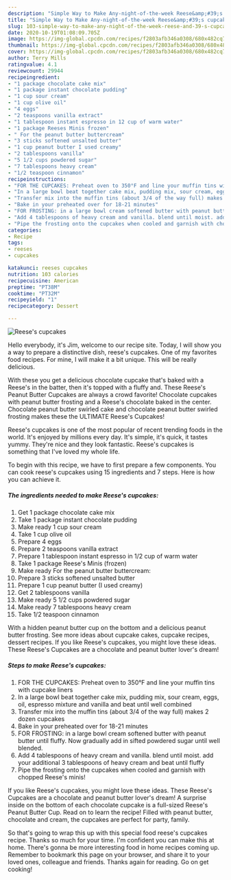 ```yaml
---
description: "Simple Way to Make Any-night-of-the-week Reese&amp;#39;s cupcakes"
title: "Simple Way to Make Any-night-of-the-week Reese&amp;#39;s cupcakes"
slug: 103-simple-way-to-make-any-night-of-the-week-reese-and-39-s-cupcakes
date: 2020-10-19T01:08:09.705Z
image: https://img-global.cpcdn.com/recipes/f2803afb346a0308/680x482cq70/reeses-cupcakes-recipe-main-photo.jpg
thumbnail: https://img-global.cpcdn.com/recipes/f2803afb346a0308/680x482cq70/reeses-cupcakes-recipe-main-photo.jpg
cover: https://img-global.cpcdn.com/recipes/f2803afb346a0308/680x482cq70/reeses-cupcakes-recipe-main-photo.jpg
author: Terry Mills
ratingvalue: 4.1
reviewcount: 29944
recipeingredient:
- "1 package chocolate cake mix"
- "1 package instant chocolate pudding"
- "1 cup sour cream"
- "1 cup olive oil"
- "4 eggs"
- "2 teaspoons vanilla extract"
- "1 tablespoon instant espresso in 12 cup of warm water"
- "1 package Reeses Minis frozen"
- " For the peanut butter buttercream"
- "3 sticks softened unsalted butter"
- "1 cup peanut butter I used creamy"
- "2 tablespoons vanilla"
- "5 1/2 cups powdered sugar"
- "7 tablespoons heavy cream"
- "1/2 teaspoon cinnamon"
recipeinstructions:
- "FOR THE CUPCAKES: Preheat oven to 350°F and line your muffin tins with cupcake liners"
- "In a large bowl beat together cake mix, pudding mix, sour cream, eggs, oil, espresso mixture and vanilla and beat until well combined"
- "Transfer mix into the muffin tins (about 3/4 of the way full) makes 2 dozen cupcakes"
- "Bake in your preheated over for 18-21 minutes"
- "FOR FROSTING: in a large bowl cream softened butter with peanut butter until fluffy. Now gradually add in sifted powdered sugar until well blended."
- "Add 4 tablespoons of heavy cream and vanilla. blend until moist. add your additional 3 tablespoons of heavy cream and beat until fluffy"
- "Pipe the frosting onto the cupcakes when cooled and garnish with chopped Reese&#39;s minis!"
categories:
- Recipe
tags:
- reeses
- cupcakes

katakunci: reeses cupcakes 
nutrition: 103 calories
recipecuisine: American
preptime: "PT38M"
cooktime: "PT32M"
recipeyield: "1"
recipecategory: Dessert

---
```



![Reese&#39;s cupcakes](https://img-global.cpcdn.com/recipes/f2803afb346a0308/680x482cq70/reeses-cupcakes-recipe-main-photo.jpg)

Hello everybody, it's Jim, welcome to our recipe site. Today, I will show you a way to prepare a distinctive dish, reese&#39;s cupcakes. One of my favorites food recipes. For mine, I will make it a bit unique. This will be really delicious.

With these you get a delicious chocolate cupcake that&#39;s baked with a Reese&#39;s in the batter, then it&#39;s topped with a fluffy and. These Reese&#39;s Peanut Butter Cupcakes are always a crowd favorite! Chocolate cupcakes with peanut butter frosting and a Reese&#39;s chocolate baked in the center. Chocolate peanut butter swirled cake and chocolate peanut butter swirled frosting makes these the ULTIMATE Reese&#39;s Cupcakes!

Reese&#39;s cupcakes is one of the most popular of recent trending foods in the world. It's enjoyed by millions every day. It's simple, it's quick, it tastes yummy. They're nice and they look fantastic. Reese&#39;s cupcakes is something that I've loved my whole life.


To begin with this recipe, we have to first prepare a few components. You can cook reese&#39;s cupcakes using 15 ingredients and 7 steps. Here is how you can achieve it.

<!--inarticleads1-->

##### The ingredients needed to make Reese&#39;s cupcakes:

1. Get 1 package chocolate cake mix
1. Take 1 package instant chocolate pudding
1. Make ready 1 cup sour cream
1. Take 1 cup olive oil
1. Prepare 4 eggs
1. Prepare 2 teaspoons vanilla extract
1. Prepare 1 tablespoon instant espresso in 1/2 cup of warm water
1. Take 1 package Reese&#39;s Minis (frozen)
1. Make ready  For the peanut butter buttercream:
1. Prepare 3 sticks softened unsalted butter
1. Prepare 1 cup peanut butter (I used creamy)
1. Get 2 tablespoons vanilla
1. Make ready 5 1/2 cups powdered sugar
1. Make ready 7 tablespoons heavy cream
1. Take 1/2 teaspoon cinnamon


With a hidden peanut butter cup on the bottom and a delicious peanut butter frosting. See more ideas about cupcake cakes, cupcake recipes, dessert recipes. If you like Reese&#39;s cupcakes, you might love these ideas. These Reese&#39;s Cupcakes are a chocolate and peanut butter lover&#39;s dream! 

<!--inarticleads2-->

##### Steps to make Reese&#39;s cupcakes:

1. FOR THE CUPCAKES: Preheat oven to 350°F and line your muffin tins with cupcake liners
1. In a large bowl beat together cake mix, pudding mix, sour cream, eggs, oil, espresso mixture and vanilla and beat until well combined
1. Transfer mix into the muffin tins (about 3/4 of the way full) makes 2 dozen cupcakes
1. Bake in your preheated over for 18-21 minutes
1. FOR FROSTING: in a large bowl cream softened butter with peanut butter until fluffy. Now gradually add in sifted powdered sugar until well blended.
1. Add 4 tablespoons of heavy cream and vanilla. blend until moist. add your additional 3 tablespoons of heavy cream and beat until fluffy
1. Pipe the frosting onto the cupcakes when cooled and garnish with chopped Reese&#39;s minis!


If you like Reese&#39;s cupcakes, you might love these ideas. These Reese&#39;s Cupcakes are a chocolate and peanut butter lover&#39;s dream! A surprise inside on the bottom of each chocolate cupcake is a full-sized Reese&#39;s Peanut Butter Cup. Read on to learn the recipe! Filled with peanut butter, chocolate and cream, the cupcakes are perfect for party, family. 

So that's going to wrap this up with this special food reese&#39;s cupcakes recipe. Thanks so much for your time. I'm confident you can make this at home. There's gonna be more interesting food in home recipes coming up. Remember to bookmark this page on your browser, and share it to your loved ones, colleague and friends. Thanks again for reading. Go on get cooking!
